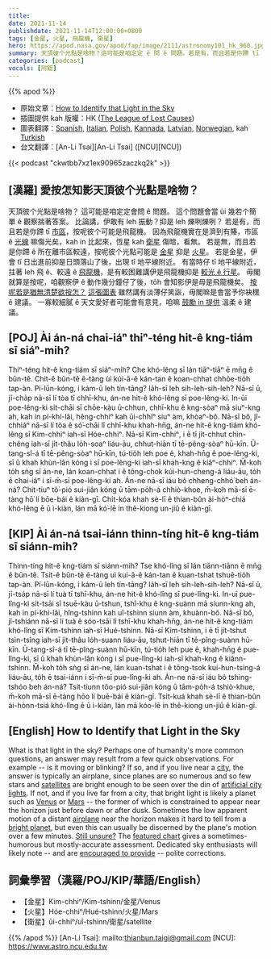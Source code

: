 ```yaml
---
title:
date: 2021-11-14
publishdate: 2021-11-14T12:00:00+0800
tags: [金星, 火星, 飛龍機, 衛星]
hero: https://apod.nasa.gov/apod/fap/image/2111/astronomy101_hk_960.jpg
summary: 天頂彼个光點是啥物？這可能是咱定定 ê 問 ê 問題。若是有，而且若是你蹛 tī 市區，按呢彼个可能是飛龍機。
categories: [podcast]
vocals: [阿錕]
---
```


{{% apod %}}

- 原始文章：[How to Identify that Light in the Sky](https://apod.nasa.gov/apod/ap211114.html)
- 插圖提供 kah 版權：HK ([The League of Lost Causes](http://www.leagueoflostcauses.com/))
- 圖表翻譯：[Spanish](http://www.cosmonoticias.org/como-identificar-esa-luz-en-el-cielo/), [Italian](http://lacuriosona.blogspot.it/2014/06/come-identificare-quella-luce-nel-cielo.html), [Polish](http://www.leagueoflostcauses.com/blog/2014/6/astronomy-fans-are-awesome), [Kannada](http://teachersofindia.org/kn/article/%E0%B2%AC%E0%B2%BE%E0%B2%A8%E0%B2%82%E0%B2%97%E0%B2%B3%E0%B2%A6-%E0%B2%AC%E0%B3%86%E0%B2%B3%E0%B2%95%E0%B3%81%E0%B2%97%E0%B2%B3%E0%B3%81), [Latvian](http://www.starspace.lv/lv/index/nasa-dienas-attels/kas-ta-par-gaisminu-debesis-09062014.html), [Norwegian](http://www.tv2.no/storm/8917736/), kah [Turkish](https://twitter.com/takatastronomi/status/1086336722307289088?s=20)
- 台文翻譯：[An-Li Tsai][An-Li Tsai] ([NCU][NCU])

{{< podcast "ckwtbb7xz1ex90965zaczkq2k" >}}

## [漢羅] 愛按怎知影天頂彼个光點是啥物？
天頂彼个光點是啥物？
這可能是咱定定會問 ê 問題。
這个問題會當 ùi 幾若个簡單 ê 觀察揣著答案。
比論講，伊敢有 leh 振動？抑是 leh 爍咧爍咧？
若是有，而且若是你蹛 tī [市區][city]，按呢彼个可能是飛龍機。
因為飛龍機實在是濟到有賰，市區 ê [光線][artificial city lights] 嘛傷光矣，kah in 比起來，恆星 kah [衛星][satellites] 傷暗，看無。
若是無，而且若是你蹛 ê 所在離市區較遠，按呢彼个光點可能是 [金星][Venus] 抑是 [火星][Mars]。
若是金星，伊會 tī 日出進前抑是日頭落山了後，出現 tī 地平線附近。
有當時仔 tī 地平線附近，拄著 leh 飛 ê、較遠 ê [飛龍機][airplane]，是有較困難講伊是飛龍機抑是 [較光 ê 行星][bright planet]。
毋閣就算是按呢，咱觀察伊 ê 動作幾分鐘仔了後，to̍h 會知影伊是毋是飛龍機矣。
[按呢若是猶無清楚欲按怎？][Still unsure?]
[這張圖表][featured chart] 雖然講有淡薄仔笑詼，毋閣嘛是會當予你袂䆀 ê 建議。
一寡較細膩 ê 天文愛好者可能會有意見，咱嘛 [鼓勵 in 提供][encouraged to provide] 溫柔 ê 建議。

## [POJ] Ài án-ná chai-iáⁿ thiⁿ-téng hit-ê kng-tiám sī siáⁿ-mih?
Thiⁿ-téng hit-ê kng-tiám sī siáⁿ-mih?
Che khó-lêng sī lán tiāⁿ-tiāⁿ ē mn̄g ê būn-tê.
Chit-ê būn-tê ē-tàng ùi kúi-ā-ê kán-tan ê koan-chhat chhōe-tio̍h tap-àn.
Pí-lūn-kóng, i kám-ū leh tín-tāng? Ia̍h-sī leh sih-leh-sih-leh?
Nā-sī ū, jī-cha̍p nā-sī lí tòa tī chhī-khu, án-ne hit-ê khó-lêng sī poe-lêng-ki.
In-ūi poe-lêng-ki si̍t-chāi sī chōe-kàu ū-chhun, chhī-khu ê kng-sòaⁿ mā siuⁿ-kng ah, kah in pí-khí-lâi, hêng-chhiⁿ kah ūi-chhiⁿ siuⁿ àm, khòaⁿ-bô.
Nā-sī bô, jî-chhiáⁿ nā-sī lí tòa ê só͘-chāi lî chhī-khu khah-hn̄g, án-ne hit-ê kng-tiám khó-lêng sī Kim-chhiⁿ iah-sī Hóe-chhiⁿ.
Nā-sī Kim-chhiⁿ, i ē tī ji̍t-chhut chìn-chêng iah-sī ji̍t-thâu lo̍h-soaⁿ liáu-āu, chhut-hiān tī tē-pêng-sòaⁿ hū-kīn.
Ū-tang-sî-á tī tē-pêng-sòaⁿ hū-kīn, tú-tio̍h leh poe ê, khah-hn̄g ê poe-lêng-ki, sī ū khah khùn-lân kóng i sī poe-lêng-ki iah-sī khah-kng ê kiâⁿ-chhiⁿ.
M̄-koh to̍h sǹg sī án-ne, lán koan-chhat i ê tōng-chok kúi-hun-cheng-á liáu-āu, to̍h ē chai-iáⁿ i sī-m̄-sī poe-lêng-ki ah.
Án-ne nā-sī iáu bô chheng-chhó͘ beh án-ná?
Chit-tiuⁿ tô͘-pió sui-jiân kóng ū tām-po̍h-á chhiò-khoe, m̄-koh mā-sī ē-tàng hō͘ lí bōe-bái ê kiàn-gī.
Chi̍t-kóa khah sè-lī ê thian-bûn ài-hòⁿ-chiá khó-lêng ē ū ì-kiàn, lán mā kó͘-lē in thê-kiong un-jiû ê kiàn-gī.

## [KIP] Ài án-ná tsai-iánn thinn-tíng hit-ê kng-tiám sī siánn-mih?
Thinn-tíng hit-ê kng-tiám sī siánn-mih?
Tse khó-lîng sī lán tiānn-tiānn ē mn̄g ê būn-tê.
Tsit-ê būn-tê ē-tàng uì kuí-ā-ê kán-tan ê kuan-tshat tshuē-tio̍h tap-àn.
Pí-lūn-kóng, i kám-ū leh tín-tāng? Ia̍h-sī leh sih-leh-sih-leh?
Nā-sī ū, jī-tsa̍p nā-sī lí tuà tī tshī-khu, án-ne hit-ê khó-lîng sī pue-lîng-ki.
In-uī pue-lîng-ki si̍t-tsāi sī tsuē-kàu ū-tshun, tshī-khu ê kng-suànn mā siunn-kng ah, kah in pí-khí-lâi, hîng-tshinn kah uī-tshinn siunn àm, khuànn-bô.
Nā-sī bô, jî-tshiánn nā-sī lí tuà ê sóo-tsāi lî tshī-khu khah-hn̄g, án-ne hit-ê kng-tiám khó-lîng sī Kim-tshinn iah-sī Hué-tshinn.
Nā-sī Kim-tshinn, i ē tī ji̍t-tshut tsìn-tsîng iah-sī ji̍t-thâu lo̍h-suann liáu-āu, tshut-hiān tī tē-pîng-suànn hū-kīn.
Ū-tang-sî-á tī tē-pîng-suànn hū-kīn, tú-tio̍h leh pue ê, khah-hn̄g ê pue-lîng-ki, sī ū khah khùn-lân kóng i sī pue-lîng-ki iah-sī khah-kng ê kiânn-tshinn.
M̄-koh to̍h sǹg sī án-ne, lán kuan-tshat i ê tōng-tsok kuí-hun-tsing-á liáu-āu, to̍h ē tsai-iánn i sī-m̄-sī pue-lîng-ki ah.
Án-ne nā-sī iáu bô tshing-tshóo beh án-ná?
Tsit-tiunn tôo-pió sui-jiân kóng ū tām-po̍h-á tshiò-khue, m̄-koh mā-sī ē-tàng hōo lí buē-bái ê kiàn-gī.
Tsi̍t-kuá khah sè-lī ê thian-bûn ài-hònn-tsiá khó-lîng ē ū ì-kiàn, lán mā kóo-lē in thê-kiong un-jiû ê kiàn-gī.


## [English] How to Identify that Light in the Sky
What is that light in the sky?
Perhaps one of humanity's more common questions, an answer may result from a few quick observations.
For example -- is it moving or blinking?
If so, and if you live near a [city][city], the answer is typically an airplane, since planes are so numerous and so few stars and [satellites][satellites] are bright enough to be seen over the din of [artificial city lights][artificial city lights].
If not, and if you live far from a city, that bright light is likely a planet such as [Venus][Venus] or [Mars][Mars] -- the former of which is constrained to appear near the horizon just before dawn or after dusk.
Sometimes the low apparent motion of a distant [airplane][airplane] near the horizon makes it hard to tell from a [bright planet][bright planet], but even this can usually be discerned by the plane's motion over a few minutes.
[Still unsure?][Still unsure?] The [featured chart][featured chart] gives a sometimes-humorous but mostly-accurate assessment.
Dedicated sky enthusiasts will likely note -- and are [encouraged to provide][encouraged to provide] -- polite corrections.

## 詞彙學習（漢羅/POJ/KIP/華語/English）
- 【金星】Kim-chhiⁿ/Kim-tshinn/金星/Venus
- 【火星】Hóe-chhiⁿ/Hué-tshinn/火星/Mars
- 【衛星】ūi-chhiⁿ/uī-tshinn/衛星/satellite


{{% /apod %}}
[An-Li Tsai]: mailto:thianbun.taigi@gmail.com
[NCU]: https://www.astro.ncu.edu.tw


[city]:https://apod.nasa.gov/apod/ap200624.html
[satellites]:https://apod.nasa.gov/apod/ap080604.html
[artificial city lights]:https://www.darksky.org/our-work/conservation/idsp/
[Venus]:https://apod.nasa.gov/apod/ap130512.html
[Mars]:https://apod.nasa.gov/apod/ap140402.html
[airplane]:https://apod.nasa.gov/apod/ap190212.html
[bright planet]:http://earthsky.org/space/why-dont-planets-twinkle-as-stars-do
[Still unsure?]:http://img.youtube.com/vi/9uuqXXT7VYo/hqdefault.jpg
[featured chart]:http://www.leagueoflostcauses.com/blog/2013/08/astronomy-101.html
[encouraged to provide]:http://asterisk.apod.com/discuss_apod.php?date=211114
